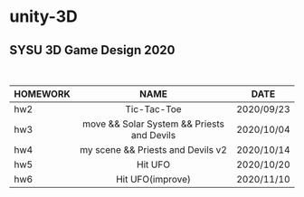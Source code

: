 # unity-3D
## SYSU 3D Game Design 2020
<br>

| HOMEWORK   |  NAME  | DATE|
| --------   | :-----:   | :----: | 
| hw2        | Tic-Tac-Toe  | 2020/09/23 |
|hw3 |move && Solar System && Priests and Devils   |   2020/10/04
|hw4 | my scene && Priests and Devils v2     |  2020/10/14
|hw5 | Hit UFO |2020/10/20|
|hw6 | Hit UFO(improve) | 2020/11/10